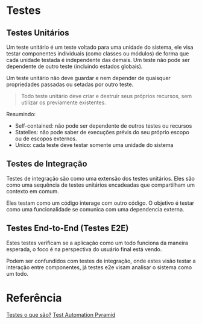 # Testes 

## Testes Unitários
Um teste unitário é um teste voltado para uma unidade do sistema, ele visa testar componentes individuais (como classes ou módulos) de forma que cada unidade testada é independente das demais. Um teste não pode ser dependente de outro teste (incluindo estados globais).

Um teste unitário não deve guardar e nem depender de quaisquer propriedades passadas ou setadas por outro teste.

> Todo teste unitário deve criar e destruir seus próprios recursos, sem utilizar os previamente existentes.

Resumindo:
- Self-contained: não pode ser dependente de outros testes ou recursos
- Statelles: não pode saber de execuções prévis do seu próprio escopo ou de escopos externos.
- Unico: cada teste deve testar somente uma unidade do sistema

## Testes de Integração
Testes de integração são como uma extensão dos testes unitários. Eles são como uma sequência de testes unitários encadeadas que compartilham um contexto em comum.

Eles testam como um código interage com outro código. O objetivo é testar como uma funcionalidade se comunica com uma dependencia externa.

## Testes End-to-End (Testes E2E)
Estes testes verificam se a aplicação como um todo funciona da maneira esperada, o foco é na perspectiva do usuário final está vendo.

Podem ser confundidos com testes de integração, onde estes visão testar a interação entre componentes, já testes e2e visam analisar o sistema como um todo.

# Referência
[Testes o que são?](https://medium.com/trainingcenter/testes-o-que-s%C3%A3o-aonde-vivem-4b8dfe12269e)
[Test Automation Pyramid](https://www.browserstack.com/guide/testing-pyramid-for-test-automation)